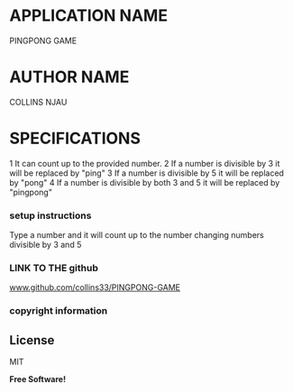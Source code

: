 # APPLICATION NAME
PINGPONG GAME


# AUTHOR NAME
COLLINS NJAU

# SPECIFICATIONS
1 It can count up to the provided number.
2 If a number is divisible by 3 it will be replaced by "ping"
3 If a number is divisible by 5 it will be replaced by "pong"
4 If a number is divisible by both 3 and 5 it will be replaced by "pingpong"



### setup instructions
Type a number and it will count up to the number changing numbers divisible by 3 and 5


### LINK TO THE github
www.github.com/collins33/PINGPONG-GAME

### copyright information
License
----

MIT


**Free Software!**
